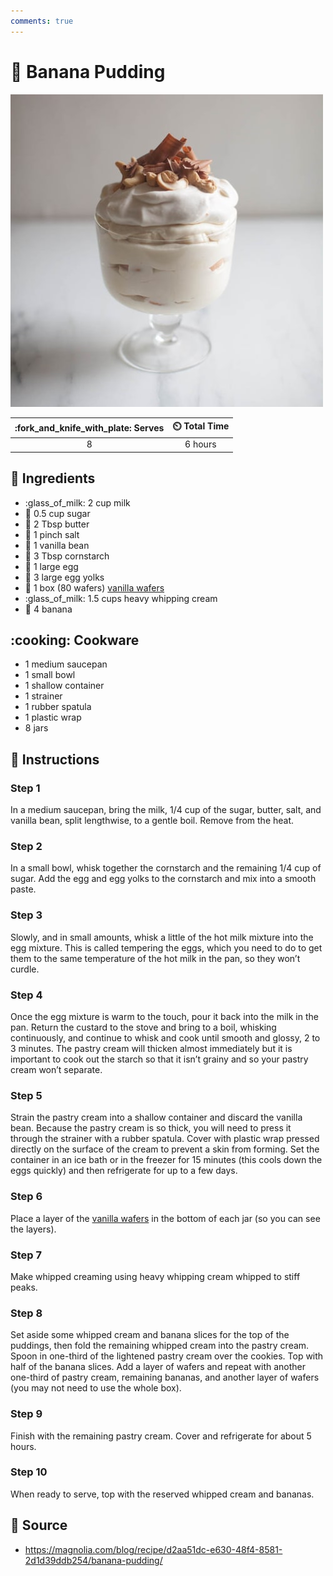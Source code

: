 ```yaml
---
comments: true
---
```

# :custard: Banana Pudding

![Banana Pudding](../assets/images/banana-pudding.jpg)

| :fork_and_knife_with_plate: Serves | :timer_clock: Total Time |
|:----------------------------------:|:-----------------------: |
| 8 | 6 hours |

## :salt: Ingredients

- :glass_of_milk: 2 cup milk
- :candy: 0.5 cup sugar
- :butter: 2 Tbsp butter
- :salt: 1 pinch salt
- :icecream: 1 vanilla bean
- :corn: 3 Tbsp cornstarch
- :egg: 1 large egg
- :egg: 3 large egg yolks
- :cookie: 1 box (80 wafers) [vanilla wafers][1]
- :glass_of_milk: 1.5 cups heavy whipping cream
- :banana: 4 banana

## :cooking: Cookware

- 1 medium saucepan
- 1 small bowl
- 1 shallow container
- 1 strainer
- 1 rubber spatula
- 1 plastic wrap
- 8 jars

## :pencil: Instructions

### Step 1

In a medium saucepan, bring the milk, 1/4 cup of the sugar, butter, salt, and vanilla bean, split lengthwise, to a
gentle boil. Remove from the heat.

### Step 2

In a small bowl, whisk together the cornstarch and the remaining 1/4 cup of sugar. Add the egg and egg yolks to the
cornstarch and mix into a smooth paste.

### Step 3

Slowly, and in small amounts, whisk a little of the hot milk mixture into the egg mixture. This is called tempering the
eggs, which you need to do to get them to the same temperature of the hot milk in the pan, so they won’t curdle.

### Step 4

Once the egg mixture is warm to the touch, pour it back into the milk in the pan. Return the custard to the stove and
bring to a boil, whisking continuously, and continue to whisk and cook until smooth and glossy, 2 to 3 minutes. The
pastry cream will thicken almost immediately but it is important to cook out the starch so that it isn’t grainy and so
your pastry cream won’t separate.

### Step 5

Strain the pastry cream into a shallow container and discard the vanilla bean. Because the pastry cream is so thick, you
will need to press it through the strainer with a rubber spatula. Cover with plastic wrap pressed directly on the
surface of the cream to prevent a skin from forming. Set the container in an ice bath or in the freezer for 15 minutes
(this cools down the eggs quickly) and then refrigerate for up to a few days.

### Step 6

Place a layer of the [vanilla wafers][1] in the bottom of each jar (so you can see the layers).

### Step 7

Make whipped creaming using heavy whipping cream whipped to stiff peaks.

### Step 8

Set aside some whipped cream and banana slices for the top of the puddings, then fold the remaining whipped cream into
the pastry cream. Spoon in one-third of the lightened pastry cream over the cookies. Top with half of the banana slices.
Add a layer of wafers and repeat with another one-third of pastry cream, remaining bananas, and another layer of wafers
(you may not need to use the whole box).

### Step 9

Finish with the remaining pastry cream. Cover and refrigerate for about 5 hours.

### Step 10

When ready to serve, top with the reserved whipped cream and bananas.

## :link: Source

- <https://magnolia.com/blog/recipe/d2aa51dc-e630-48f4-8581-2d1d39ddb254/banana-pudding/>

[1]: <../cookies-and-bars/vanilla-wafers.md>
